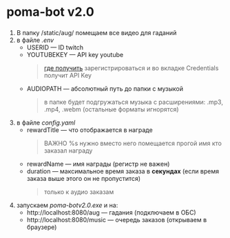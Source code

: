 # poma-bot v2.0
###
1.  В папку /static/aug/ помещаем все видео для гаданий
2.  в файле _.env_
    - USERID — ID twitch
    - YOUTUBEKEY — API key youtube
        > [где получить](https://console.cloud.google.com/apis/credentials) зарегистрироваться и во вкладке Сredentials получит API Key
    - AUDIOPATH — абсолютный путь до папки с музыкой
        > в папке будет подгружаться музыка с расширениями: .mp3, .mp4, .webm (остальные форматы игнорятся)
3. в файле _config.yaml_
    - rewardTitle — что отображается в награде
        > ВАЖНО %s нужно вместо него помещается прогой имя кто заказал награду
    - rewardName — имя награды (регистр не важен)
    - duration — максимальное время заказа в __секундах__ (если время заказа выше этого он не пропустится)
        > только к аудио заказам
4. запускаем _poma-botv2.0.exe_ и на:
    - http://localhost:8080/aug — гадания (подключаем в ОБС)
    - http://localhost:8080/music — очередь заказов (открываем в браузере)
